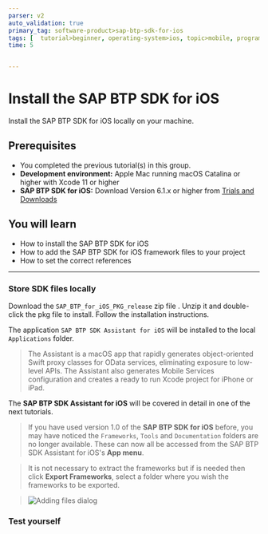 ```yaml
---
parser: v2
auto_validation: true
primary_tag: software-product>sap-btp-sdk-for-ios
tags: [  tutorial>beginner, operating-system>ios, topic>mobile, programming-tool>odata, software-product>sap-business-technology-platform, software-product>sap-mobile-services]
time: 5


---
```


# Install the SAP BTP SDK for iOS
<!-- description --> Install the SAP BTP SDK for iOS locally on your machine.

## Prerequisites   
- You completed the previous tutorial(s) in this group.
- **Development environment:** Apple Mac running macOS Catalina or higher with Xcode 11 or higher
- **SAP BTP SDK for iOS:** Download Version 6.1.x or higher from [Trials and Downloads](https://developers.sap.com/trials-downloads.html?search=sdk%20for%20ios)


## You will learn  
- How to install the SAP BTP SDK for iOS
- How to add the SAP BTP SDK for iOS framework files to your project
- How to set the correct references

---

### Store SDK files locally


Download the `SAP_BTP_for_iOS_PKG_release` zip file . Unzip it and double-click the pkg file to install. Follow the installation instructions.

The application `SAP BTP SDK Assistant for iOS`  will be installed to the local `Applications` folder.

> The Assistant is a macOS app that rapidly generates object-oriented Swift proxy classes for OData services, eliminating exposure to low-level APIs. The Assistant also generates Mobile Services configuration and creates a ready to run Xcode project for iPhone or iPad.

The **SAP BTP SDK Assistant for iOS** will be covered in detail in one of the next tutorials.

>If you have used version 1.0 of the **SAP BTP SDK for iOS** before, you may have noticed the `Frameworks`, `Tools` and `Documentation` folders are no longer available. These can now all be accessed from the SAP BTP SDK Assistant for iOS's **App menu**.

>It is not necessary to extract the frameworks but if is needed then click **Export Frameworks**, select a folder where you wish the frameworks to be exported.

> ![Adding files dialog](fiori-ios-hcpms-install-sdk-02.png)


### Test yourself



